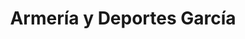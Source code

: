 ---
title: "Armería y Deportes García"
url: /medina-del-campo/armeria-y-deportes-garcia/
shop: ropa
---